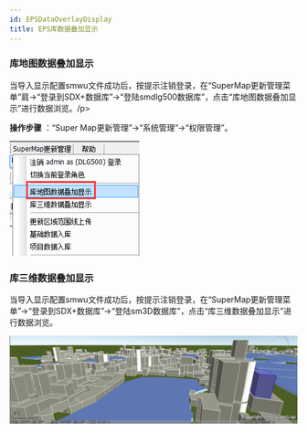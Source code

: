 ```yaml
---
id: EPSDataOverlayDisplay
title: EPS库数据叠加显示
---
```

### 库地图数据叠加显示

当导入显示配置smwu文件成功后，按提示注销登录，在“SuperMap更新管理菜单”肩→“登录到SDX+数据库”→“登陆smdlg500数据库”，点击“库地图数据叠加显示”进行数据浏览。/p>

**操作步骤** ：“Super Map更新管理”→“系统管理”→“权限管理”。

![](img/MapOverlay.png)  

  
### 库三维数据叠加显示

当导入显示配置smwu文件成功后，按提示注销登录，在“SuperMap更新管理菜单”→“登录到SDX+数据库”→“登陆sm3D数据库”，点击“库三维数据叠加显示”进行数据浏览。

![](img/3DOverlay.png)  
